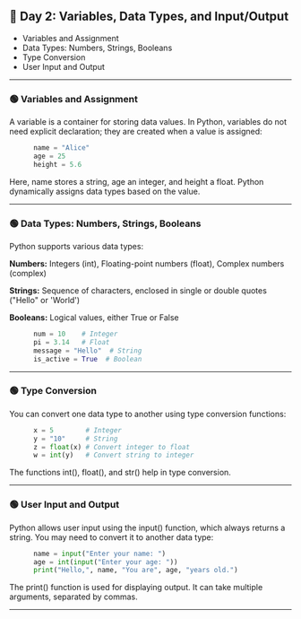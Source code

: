 ## 🔵 Day 2: Variables, Data Types, and Input/Output
- Variables and Assignment
- Data Types: Numbers, Strings, Booleans
- Type Conversion
- User Input and Output
---
### 🟢 Variables and Assignment
A variable is a container for storing data values. In Python, variables do not need explicit declaration; they are created when a value is assigned:

```python
      name = "Alice"
      age = 25
      height = 5.6
```
Here, name stores a string, age an integer, and height a float. Python dynamically assigns data types based on the value.
***
### 🟢 Data Types: Numbers, Strings, Booleans
Python supports various data types:

**Numbers:** Integers (int), Floating-point numbers (float), Complex numbers (complex)

**Strings:** Sequence of characters, enclosed in single or double quotes ("Hello" or 'World')

**Booleans:** Logical values, either True or False
```python
      num = 10    # Integer
      pi = 3.14   # Float
      message = "Hello"  # String
      is_active = True  # Boolean
```
***
### 🟢 Type Conversion
You can convert one data type to another using type conversion functions:
```python
      x = 5        # Integer
      y = "10"     # String
      z = float(x) # Convert integer to float
      w = int(y)   # Convert string to integer
```
The functions int(), float(), and str() help in type conversion.
***
### 🟢 User Input and Output
Python allows user input using the input() function, which always returns a string. You may need to convert it to another data type:
```python
      name = input("Enter your name: ")
      age = int(input("Enter your age: "))
      print("Hello,", name, "You are", age, "years old.")
```
The print() function is used for displaying output. It can take multiple arguments, separated by commas.
***
